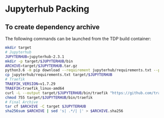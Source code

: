 # Jupyterhub Packing

## To create dependency archive

The following commands can be launched from the TDP build container:

```bash
mkdir target
# Jupyterhub
JUPYTERHUB=jupyterhub-2.3.1
mkdir -p target/$JUPYTERHUB/bin
ARCHIVE=target/$JUPYTERHUB.tar.gz
python3.6 -m pip download --requirement jupyterhub/requirements.txt --platform manylinux1_x86_64 --only-binary :all: --dest target/$JUPYTERHUB/dependencies
cp jupyterhub/requirements.txt target/$JUPYTERHUB
# Traefik
TRAEFIK_VERSION=v1.7.29
TRAEFIK=traefik_linux-amd64
curl -L --output target/$JUPYTERHUB/bin/traefik "https://github.com/traefik/traefik/releases/download/$TRAEFIK_VERSION/$TRAEFIK"
chmod 755 target/$JUPYTERHUB/bin/traefik
# Final Archive
tar cf $ARCHIVE -C target $JUPYTERHUB
sha256sum $ARCHIVE | sed 's| .*/| |' > $ARCHIVE.sha256
```
